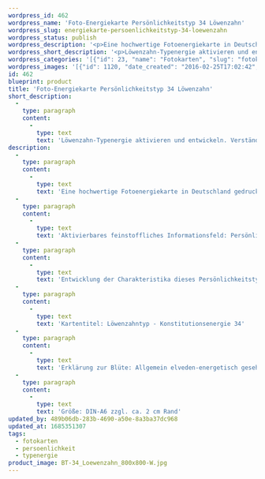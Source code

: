 ```yaml
---
wordpress_id: 462
wordpress_name: 'Foto-Energiekarte Persönlichkeitstyp 34 Löwenzahn'
wordpress_slug: energiekarte-persoenlichkeitstyp-34-loewenzahn
wordpress_status: publish
wordpress_description: '<p>Eine hochwertige Fotoenergiekarte in Deutschland gedruckt und in Handarbeit laminiert.  Sie ist in Postkartengröße (DIN-A6) oder kleiner gut zu transportieren und kann auch auf den Körper aufgelegt werden.</p><p>Aktivierbares feinstoffliches Informationsfeld: Persönlichkeitsenergie eines Löwenzahn-Typs: Durchsetzungswillig, beharrlich, vielschichtig, undurchsichtig.<br />Entwicklung der Charakteristika dieses Persönlichkeitstyps. Stärkung der entsprechenden Persönlichkeit mit ihrer besonderen Energiequalität. Ausgleich und Veränderung ungünstiger Zustände innerhalb einer Person, die aufgrund dieser Konstitution entstanden sind. Annahme und Verständnis für einen Menschen mit dieser Persönlichkeitsenergie. Eine Stärkung der eigenen Persönlichkeitsenergie sowie die Beschäftigung mit der Energie anderer Persönlichkeiten kann insgesamt das eigene Selbstbewusstsein stärken.<br />Kartentitel: Löwenzahntyp - Konstitutionsenergie 34</p><p>Erklärung zur Blüte: Allgemein elveden-energetisch gesehen steht ein Löwenzahn für Beharrlichkeit, Daseinsstärke, Gemeinschaft, Eigenart.<br />Größe: DIN-A6 zzgl. ca. 2 cm Rand<br />Andere Formate sind individuell für Sie innerhalb weniger Tage herstellbar. Bitte kontaktieren Sie uns hierfür unter <a href="mailto:info@elvedenverlag.de">info@elvedenverlag.de</a>.</p><p>Anwendungshinweise</p>'
wordpress_short_description: '<p>Löwenzahn-Typenergie aktivieren und entwickeln. Verständnis für diese Typ-Energie gewinnen (&#8222;durchsetzungswillig, beharrlich, vielschichtig, undurchsichtig&#8220;)<br /><em>Hinweis: Das Wasserzeichen „Elveden Verlag Energiebild“ wird nicht mit gedruckt</em></p>'
wordpress_categories: '[{"id": 23, "name": "Fotokarten", "slug": "fotokarten"}, {"id": 37, "name": "Pers\u00f6nlichkeit", "slug": "persoenlichkeit"}, {"id": 90, "name": "Typenergie", "slug": "typenergie"}]'
wordpress_images: '[{"id": 1120, "date_created": "2016-02-25T17:02:42", "date_created_gmt": "2016-02-25T15:02:42", "date_modified": "2016-02-25T17:02:42", "date_modified_gmt": "2016-02-25T15:02:42", "src": "https://my.feenbaum.de/wp-content/uploads/2016/02/BT-34_Loewenzahn_800x800-W.jpg", "name": "BT-34_Loewenzahn_800x800-W", "alt": ""}]'
id: 462
blueprint: product
title: 'Foto-Energiekarte Persönlichkeitstyp 34 Löwenzahn'
short_description:
  -
    type: paragraph
    content:
      -
        type: text
        text: 'Löwenzahn-Typenergie aktivieren und entwickeln. Verständnis für diese Typ-Energie gewinnen (''durchsetzungswillig, beharrlich, vielschichtig, undurchsichtig'')'
description:
  -
    type: paragraph
    content:
      -
        type: text
        text: 'Eine hochwertige Fotoenergiekarte in Deutschland gedruckt und in Handarbeit laminiert.  Sie ist in Postkartengröße (DIN-A6) oder kleiner gut zu transportieren und kann auch auf den Körper aufgelegt werden.'
  -
    type: paragraph
    content:
      -
        type: text
        text: 'Aktivierbares feinstoffliches Informationsfeld: Persönlichkeitsenergie eines Löwenzahn-Typs: Durchsetzungswillig, beharrlich, vielschichtig, undurchsichtig.'
  -
    type: paragraph
    content:
      -
        type: text
        text: 'Entwicklung der Charakteristika dieses Persönlichkeitstyps. Stärkung der entsprechenden Persönlichkeit mit ihrer besonderen Energiequalität. Ausgleich und Veränderung ungünstiger Zustände innerhalb einer Person, die aufgrund dieser Konstitution entstanden sind. Annahme und Verständnis für einen Menschen mit dieser Persönlichkeitsenergie. Eine Stärkung der eigenen Persönlichkeitsenergie sowie die Beschäftigung mit der Energie anderer Persönlichkeiten kann insgesamt das eigene Selbstbewusstsein stärken.'
  -
    type: paragraph
    content:
      -
        type: text
        text: 'Kartentitel: Löwenzahntyp - Konstitutionsenergie 34'
  -
    type: paragraph
    content:
      -
        type: text
        text: 'Erklärung zur Blüte: Allgemein elveden-energetisch gesehen steht ein Löwenzahn für Beharrlichkeit, Daseinsstärke, Gemeinschaft, Eigenart.'
  -
    type: paragraph
    content:
      -
        type: text
        text: 'Größe: DIN-A6 zzgl. ca. 2 cm Rand'
updated_by: 489b06db-283b-4690-a50e-8a3ba37dc968
updated_at: 1685351307
tags:
  - fotokarten
  - persoenlichkeit
  - typenergie
product_image: BT-34_Loewenzahn_800x800-W.jpg
---
```

